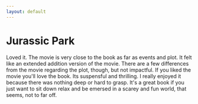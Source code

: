 ```yaml
---
layout: default
---
```

<div class="container text-center card text-white bg-secondary mb-3" style="max-width: 40rem; font-weight: normal;">
  <h1>Jurassic Park</h1>
  Loved it. The movie is very close to the book as far as events and plot. It felt like an extended addition version of the movie. There are a few differences from the movie regarding the plot, though, but not impactful. If you liked the movie you'll love the book. Its suspensful and thrilling. I really enjoyed it because there was nothing deep or hard to grasp. It's a great book if you just want to sit down relax and be emersed in a scarey and fun world, that seems, not to far off.
</div>
